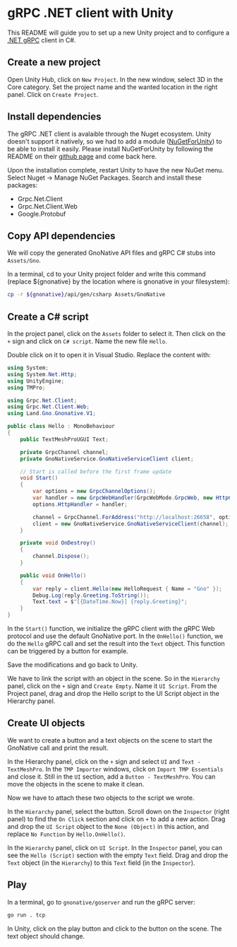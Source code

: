 # gRPC .NET client with Unity

This README will guide you to set up a new Unity project and to configure a
[.NET gRPC](https://github.com/grpc/grpc-dotnet) client in C#.

## Create a new project

Open Unity Hub, click on `New Project`. In the new window, select 3D in the Core category. Set the project name and the wanted location in the right panel. Click on `Create Project`.

## Install dependencies

The gRPC .NET client is avalaible through the Nuget ecosystem. Unity doesn't support it natively, so we had to add a module
([NuGetForUnity](https://github.com/GlitchEnzo/NuGetForUnity)) to be able to install it easily. Please install NuGetForUnity by following the README on their [github page](https://github.com/GlitchEnzo/NuGetForUnity) and come back here.

Upon the installation complete, restart Unity to have the new NuGet menu. Select Nuget -> Manage NuGet Packages. Search and install these packages:
- Grpc.Net.Client
- Grpc.Net.Client.Web
- Google.Protobuf

## Copy API dependencies

We will copy the generated GnoNative API files and gRPC C# stubs into `Assets/Gno`.

In a terminal, cd to your Unity project folder and write this command (replace ${gnonative} by the location where is gnonative in your filesystem):
```bash
cp -r ${gnonative}/api/gen/csharp Assets/GnoNative
```

## Create a C# script

In the project panel, click on the `Assets` folder to select it. Then click on the `+` sign and click on `C# script`. Name the new file `Hello`.

Double click on it to open it in Visual Studio. Replace the content with:
```c#
using System;
using System.Net.Http;
using UnityEngine;
using TMPro;

using Grpc.Net.Client;
using Grpc.Net.Client.Web;
using Land.Gno.Gnonative.V1;

public class Hello : MonoBehaviour
{
    public TextMeshProUGUI Text;

    private GrpcChannel channel;
    private GnoNativeService.GnoNativeServiceClient client;

    // Start is called before the first frame update
    void Start()
    {
        var options = new GrpcChannelOptions();
        var handler = new GrpcWebHandler(GrpcWebMode.GrpcWeb, new HttpClientHandler());
        options.HttpHandler = handler;

        channel = GrpcChannel.ForAddress("http://localhost:26658", options);
        client = new GnoNativeService.GnoNativeServiceClient(channel);
    }

    private void OnDestroy()
    {
        channel.Dispose();
    }

    public void OnHello()
    {
        var reply = client.Hello(new HelloRequest { Name = "Gno" });
        Debug.Log(reply.Greeting.ToString());
        Text.text = $"[{DateTime.Now}] {reply.Greeting}";
    }
}

```
In the `Start()` function, we initialize the gRPC client with the gRPC Web protocol and use the default GnoNative port.
In the `OnHello()` function, we do the `Hello` gRPC call and set the result into the `Text` object. This function can be triggered by a button for example.

Save the modifications and go back to Unity.

We have to link the script with an object in the scene. So in the `Hierarchy` panel, click on the `+` sign and `Create Empty`. Name it `UI Script`. From the Project panel, drag and drop the Hello script to the UI Script object in the Hierarchy panel.

## Create UI objects

We want to create a button and a text objects on the scene to start the GnoNative call and print the result.

In the Hierarchy panel, click on the `+` sign and select `UI` and `Text - TextMeshPro`. In the `TMP Importer` windows, click on `Import TMP Essentials` and close it. Still in the `UI` section, add a `Button - TextMeshPro`. You can move the objects in the scene to make it clean.

Now we have to attach these two objects to the script we wrote.

In the `Hierarchy` panel, select the button. Scroll down on the `Inspector` (right panel) to find the `On Click` section and click on `+` to add a new action. Drag and drop the `UI Script` object to the `None (Object)` in this action, and replace `No Function` by `Hello.OnHello()`.

In the `Hierarchy` panel, click on `UI Script`. In the `Inspector` panel, you can see the `Hello (Script)` section with the empty `Text` field. Drag and drop the `Text` object (in the `Hierarchy`) to this `Text` field (in the `Inspector`).

## Play

In a terminal, go to `gnonative/goserver` and run the gRPC server:

```bash
go run . tcp
```
In Unity, click on the play button and click to the button on the scene. The text object should change.
